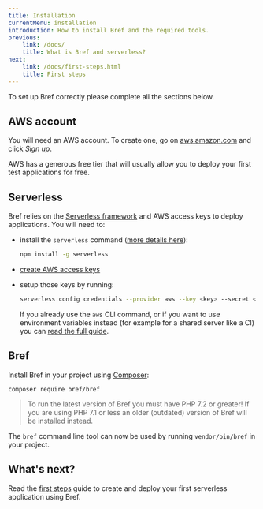 ```yaml
---
title: Installation
currentMenu: installation
introduction: How to install Bref and the required tools.
previous:
    link: /docs/
    title: What is Bref and serverless?
next:
    link: /docs/first-steps.html
    title: First steps
---
```


To set up Bref correctly please complete all the sections below.

## AWS account

You will need an AWS account. To create one, go on [aws.amazon.com](https://aws.amazon.com/) and click *Sign up*.

AWS has a generous free tier that will usually allow you to deploy your first test applications for free.

## Serverless

Bref relies on the [Serverless framework](https://serverless.com/) and AWS access keys to deploy applications. You will need to:

- install the `serverless` command ([more details here](https://serverless.com/framework/docs/providers/aws/guide/quick-start/)):

    ```bash
    npm install -g serverless
    ```

- [create AWS access keys](/docs/installation/aws-keys.md)

- setup those keys by running:

    ```bash
    serverless config credentials --provider aws --key <key> --secret <secret>
    ```

    If you already use the `aws` CLI command, or if you want to use environment variables instead (for example for a shared server like a CI) you can [read the full guide](https://serverless.com/framework/docs/providers/aws/guide/credentials#using-aws-access-keys).

## Bref

Install Bref in your project using [Composer](https://getcomposer.org/):

```
composer require bref/bref
```

> To run the latest version of Bref you must have PHP 7.2 or greater! If you are using PHP 7.1 or less an older (outdated) version of Bref will be installed instead.

The `bref` command line tool can now be used by running `vendor/bin/bref` in your project.

## What's next?

Read the [first steps](/docs/first-steps.md) guide to create and deploy your first serverless application using Bref.
